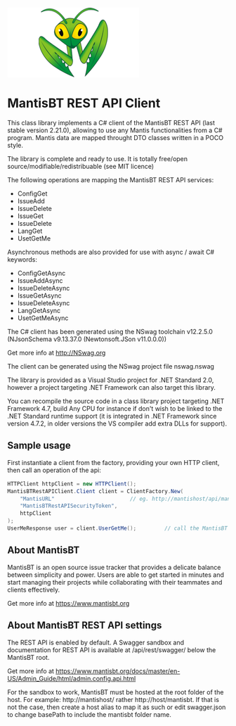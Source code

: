 ![](https://raw.githubusercontent.com/franck-gaspoz/MantisBTRestAPIClient/master/mantisbt-logo2.png)

# MantisBT REST API Client

This class library implements a C# client of the MantisBT REST API (last stable version 2.21.0), allowing to use any Mantis functionalities from a C# program.
Mantis data are mapped throught DTO classes written in a POCO style.

The library is complete and ready to use.
It is totally free/open source/modifiable/redistribuable (see MIT licence)

The following operations are mapping the MantisBT REST API services:

- ConfigGet
- IssueAdd
- IssueDelete
- IssueGet
- IssueDelete
- LangGet
- UsetGetMe

Asynchronous methods are also provided for use with async / await C# keywords:

- ConfigGetAsync
- IssueAddAsync
- IssueDeleteAsync
- IssueGetAsync
- IssueDeleteAsync
- LangGetAsync
- UsetGetMeAsync

The C# client has been generated using the NSwag toolchain v12.2.5.0
(NJsonSchema v9.13.37.0 (Newtonsoft.JSon v11.0.0.0))

Get more info at http://NSwag.org

The client can be generated using the NSwag project file nswag.nswag

The library is provided as a Visual Studio project for .NET Standard 2.0, however a project targeting .NET Framework can also target this library.

You can recompile the source code in a class library project targeting .NET Framework 4.7, build Any CPU for instance if don't wish to be linked to the .NET Standard runtime support (it is integrated in .NET Framework since version 4.7.2, in older versions the VS compiler add extra DLLs for support).

## Sample usage

First instantiate a client from the factory, providing your own HTTP client, then call an operation of the api:

```csharp
HTTPClient httpClient = new HTTPClient();
MantisBTRestAPIClient.Client client = ClientFactory.New(
    "MantisURL"                        // eg. http://mantishost/api/mantisbt/api/rest/
    "MantisBTRestAPISecurityToken",
    httpClient
);
UserMeResponse user = client.UserGetMe();         // call the MantisBT REST API
```

## About MantisBT

MantisBT is an open source issue tracker that provides a delicate balance between simplicity and power. 
Users are able to get started in minutes and start managing their projects while collaborating with their teammates and clients effectively. 

Get more info at https://www.mantisbt.org

## About MantisBT REST API settings

The REST API is enabled by default. A Swagger sandbox and documentation for REST API is available at /api/rest/swagger/ below the MantisBT root.

Get more info at https://www.mantisbt.org/docs/master/en-US/Admin_Guide/html/admin.config.api.html

For the sandbox to work, MantisBT must be hosted at the root folder of the host. For example: http://mantishost/ rather http://host/mantisbt.  If that is not the case, then create a host alias to map it as such or edit swagger.json to change basePath to include the mantisbt folder name.
